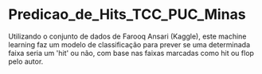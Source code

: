 # Predicao_de_Hits_TCC_PUC_Minas
Utilizando o conjunto de dados de Farooq Ansari (Kaggle), este machine learning faz um modelo de classificação para prever se uma determinada faixa seria um 'hit' ou não, com base nas faixas marcadas como hit ou flop pelo autor.
